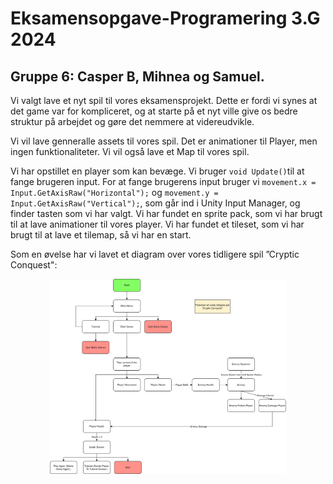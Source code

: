 # Eksamensopgave-Programering 3.G 2024
## Gruppe 6: Casper B, Mihnea og Samuel.

Vi valgt lave et nyt spil til vores eksamensprojekt. Dette er fordi vi synes at det game var for kompliceret, og at starte på et nyt ville give os bedre struktur på arbejdet og gøre det nemmere at videreudvikle. 

Vi vil lave genneralle assets til vores spil. Det er animationer til Player, men ingen funktionaliteter. Vi vil også lave et Map til vores spil.

Vi har opstillet en player som kan bevæge. Vi bruger `void Update()`til at fange brugeren input. For at fange brugerens input bruger vi         `movement.x = Input.GetAxisRaw("Horizontal");` og `movement.y = Input.GetAxisRaw("Vertical");`, som går ind i Unity Input Manager, og finder tasten som vi har valgt. 
Vi har fundet en sprite pack, som vi har brugt til at lave animationer til vores player. Vi har fundet et tileset, som vi har brugt til at lave et tilemap, så vi har en start.

Som en øvelse har vi lavet et diagram over vores tidligere spil ”Cryptic Conquest":
<div style="text-align:center"><img src="Opgave%202.1-1.jpg" width="75%"></div>